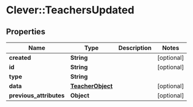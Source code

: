 # Clever::TeachersUpdated

## Properties
Name | Type | Description | Notes
------------ | ------------- | ------------- | -------------
**created** | **String** |  | [optional] 
**id** | **String** |  | [optional] 
**type** | **String** |  | 
**data** | [**TeacherObject**](TeacherObject.md) |  | [optional] 
**previous_attributes** | **Object** |  | [optional] 


